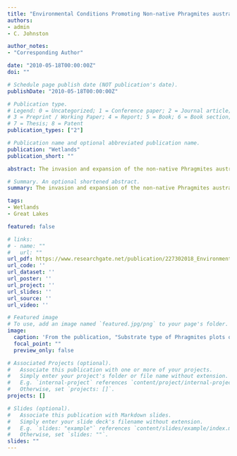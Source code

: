```yaml
---
title: "Environmental Conditions Promoting Non-native Phragmites australis Expansion in Great Lakes Coastal Wetlands"
authors:
- admin
- C. Johnston

author_notes:
- "Corresponding Author"

date: "2010-05-18T00:00:00Z"
doi: ""

# Schedule page publish date (NOT publication's date).
publishDate: "2010-05-18T00:00:00Z"

# Publication type.
# Legend: 0 = Uncategorized; 1 = Conference paper; 2 = Journal article;
# 3 = Preprint / Working Paper; 4 = Report; 5 = Book; 6 = Book section;
# 7 = Thesis; 8 = Patent
publication_types: ["2"]

# Publication name and optional abbreviated publication name.
publication: "Wetlands"
publication_short: ""

abstract: The invasion and expansion of the non-native Phragmites australis in Great Lakes coastal wetlands is of increasing concern, but quantitative studies of the extent, rate, and causes of invasion have been lacking. Here we revisited 307 plots in 14 wetlands along the Great Lakes coast in 2005 that had previously been sampled for vegetation in 2001–2003. During the 2–4 years between sample events, Phragmites occurred in 101 plots. Genetic analysis revealed that none of the Phragmites samples collected at the 14 wetlands belonged to the native genotype. Decreases in water depth and bare soil area were associated with the greatest increases in Phragmites cover. Phragmites invasion was greater on Lakes Michigan, Huron, and Erie than it was on Lake Ontario, and occurred predominantly on sandy substrates. Soil water concentrations of NO3-N, NH3-N, and soluble reactive P did not differ significantly between plots with and without Phragmites. Monitoring coastal wetlands where water level has dropped and controlling Phragmites at early stages of invasion are essential for maintaining healthy Great Lakes coastal wetlands of high species diversity and wildlife habitat. This becomes important as water levels in the Great Lakes have reached extreme lows and are expected to decline with future climate change.

# Summary. An optional shortened abstract.
summary: The invasion and expansion of the non-native Phragmites australis in Great Lakes coastal wetlands is of increasing concern. Monitoring coastal wetlands where water level has dropped and controlling Phragmites at early stages of invasion are essential for maintaining healthy Great Lakes coastal wetlands of high species diversity and wildlife habitat. This becomes important as water levels in the Great Lakes have reached extreme lows and are expected to decline with future climate change.

tags:
- Wetlands
- Great Lakes

featured: false

# links:
# - name: ""
#   url: ""
url_pdf: https://www.researchgate.net/publication/227302018_Environmental_Conditions_Promoting_Non-native_Phragmites_australis_Expansion_in_Great_Lakes_Coastal_Wetlands
url_code: ''
url_dataset: ''
url_poster: ''
url_project: ''
url_slides: ''
url_source: ''
url_video: ''

# Featured image
# To use, add an image named `featured.jpg/png` to your page's folder. 
image:
  caption: 'From the publication, "Substrate type of Phragmites plots on the first sampling event" '
  focal_point: ""
  preview_only: false

# Associated Projects (optional).
#   Associate this publication with one or more of your projects.
#   Simply enter your project's folder or file name without extension.
#   E.g. `internal-project` references `content/project/internal-project/index.md`.
#   Otherwise, set `projects: []`.
projects: []

# Slides (optional).
#   Associate this publication with Markdown slides.
#   Simply enter your slide deck's filename without extension.
#   E.g. `slides: "example"` references `content/slides/example/index.md`.
#   Otherwise, set `slides: ""`.
slides: ""
---
```




